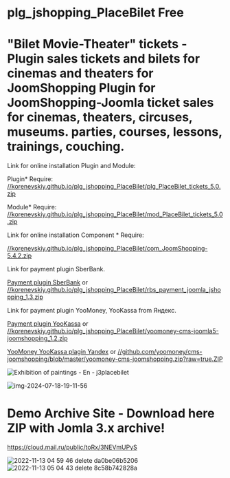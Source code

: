 # plg_jshopping_PlaceBilet Free
# "Bilet Movie-Theater" tickets - Plugin sales tickets and bilets for cinemas and theaters for JoomShopping Plugin for JoomShopping-Joomla ticket sales for cinemas, theaters, circuses, museums. parties, courses, lessons, trainings, couching.

Link for online installation Plugin and Module:

Plugin* Require: [//korenevskiy.github.io/plg_jshopping_PlaceBilet/plg_PlaceBilet_tickets_5.0.zip](https://korenevskiy.github.io/plg_jshopping_PlaceBilet/plg_PlaceBilet_tickets_5.0.zip)

Module* Require: [//korenevskiy.github.io/plg_jshopping_PlaceBilet/mod_PlaceBilet_tickets_5.0.zip](https://korenevskiy.github.io/plg_jshopping_PlaceBilet/mod_PlaceBilet_tickets_5.0.zip)

Link for online installation Component * Require:

[//korenevskiy.github.io/plg_jshopping_PlaceBilet/com_JoomShopping-5.4.2.zip](https://korenevskiy.github.io/plg_jshopping_PlaceBilet/com_JoomShopping-5.4.2.zip)

Link for payment plugin SberBank.

[Payment plugin SberBank](https://securepayments.sberbank.ru/wiki/doku.php/integration:cms:joomla:start) or 
[//korenevskiy.github.io/plg_jshopping_PlaceBilet/rbs_payment_joomla_jshopping_1.3.zip](https://korenevskiy.github.io/plg_jshopping_PlaceBilet/rbs_payment_joomla_jshopping_1.3.zip)


Link for payment plugin YooMoney, YooKassa from Яндекс.

[Payment plugin YooKassa](https://yookassa.ru/docs/support/payments/onboarding/integration/cms-module/joomshopping) or 
[//korenevskiy.github.io/plg_jshopping_PlaceBilet/yoomoney-cms-joomla5-joomshopping_1.2.zip](https://korenevskiy.github.io/plg_jshopping_PlaceBilet/yoomoney-cms-joomla5-joomshopping_1.2.zip)

[YooMoney YooKassa plagin Yandex](https://github.com/yoomoney/cms-joomshopping) or 
[//github.com/yoomoney/cms-joomshopping/blob/master/yoomoney-cms-joomshopping.zip?raw=true.ZIP](https://github.com/yoomoney/cms-joomshopping/blob/master/yoomoney-cms-joomshopping.zip?raw=true)


 
![Exhibition of paintings - En - j3placebilet](https://user-images.githubusercontent.com/6898474/145529212-06d132d5-c701-434c-880e-be2486bfd927.png)

![img-2024-07-18-19-11-56](https://github.com/user-attachments/assets/7e563f34-e3be-48e0-9aba-8f60bd218466)


# Demo Archive Site - Download here ZIP with Jomla 3.x archive! 

https://cloud.mail.ru/public/toRx/3NEVmUPyS

![2022-11-13 04 59 46 delete da0be06b5206](https://user-images.githubusercontent.com/6898474/201502080-8222b7fd-324a-4a6b-8cc3-b0d0a52cb085.png)
![2022-11-13 05 04 43 delete 8c58b742828a](https://user-images.githubusercontent.com/6898474/201502081-5505c56f-ab55-4eaa-988b-7e4a2fe524b8.png)


